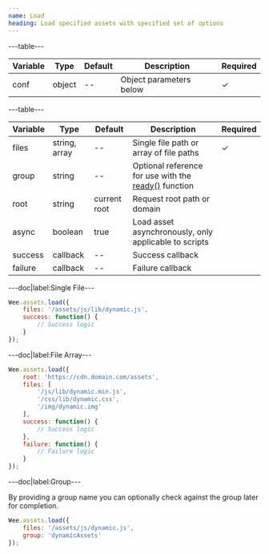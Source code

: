 ```yaml
---
name: Load
heading: Load specified assets with specified set of options
---
```


---table---

| Variable | Type   | Default | Description             | Required |
| -------- | ------ | ------- | ----------------------- | -------- |
| conf     | object | --      | Object parameters below | &#10003; |

---table---

| Variable | Type          | Default      | Description                                                    | Required |
| -------- | ------------- | ------------ | -------------------------------------------------------------- | -------- |
| files    | string, array | --           | Single file path or array of file paths                        | &#10003; |
| group    | string        | --           | Optional reference for use with the [ready()](#ready) function |          |
| root     | string        | current root | Request root path or domain                                    |          |
| async    | boolean       | true         | Load asset asynchronously, only applicable to scripts          |          |
| success  | callback      | --           | Success callback                                               |          |
| failure  | callback      | --           | Failure callback                                               |          |

---doc|label:Single File---

```javascript
Wee.assets.load({
	files: '/assets/js/lib/dynamic.js',
	success: function() {
		// Success logic
	}
});
```

---doc|label:File Array---

```javascript
Wee.assets.load({
	root: 'https://cdn.domain.com/assets',
	files: [
		'/js/lib/dynamic.min.js',
		'/css/lib/dynamic.css',
		'/img/dynamic.img'
	],
	success: function() {
		// Success logic
	},
	failure: function() {
		// Failure logic
	}
});
```

---doc|label:Group---

By providing a group name you can optionally check against the group later for completion.

```javascript
Wee.assets.load({
	files: '/assets/js/dynamic.js',
	group: 'dynamicAssets'
});
```